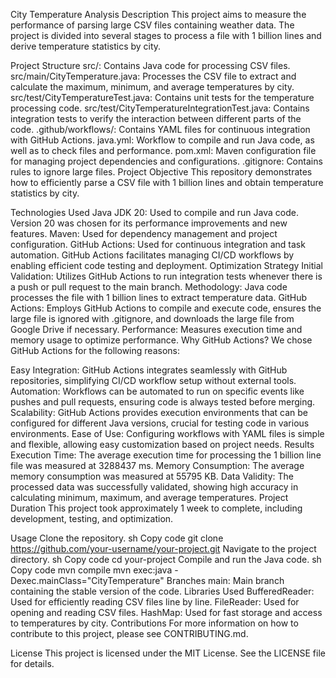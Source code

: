 
City Temperature Analysis
Description
This project aims to measure the performance of parsing large CSV files containing weather data. The project is divided into several stages to process a file with 1 billion lines and derive temperature statistics by city.

Project Structure
src/: Contains Java code for processing CSV files.
src/main/CityTemperature.java: Processes the CSV file to extract and calculate the maximum, minimum, and average temperatures by city.
src/test/CityTemperatureTest.java: Contains unit tests for the temperature processing code.
src/test/CityTemperatureIntegrationTest.java: Contains integration tests to verify the interaction between different parts of the code.
.github/workflows/: Contains YAML files for continuous integration with GitHub Actions.
java.yml: Workflow to compile and run Java code, as well as to check files and performance.
pom.xml: Maven configuration file for managing project dependencies and configurations.
.gitignore: Contains rules to ignore large files.
Project Objective
This repository demonstrates how to efficiently parse a CSV file with 1 billion lines and obtain temperature statistics by city.

Technologies Used
Java JDK 20: Used to compile and run Java code. Version 20 was chosen for its performance improvements and new features.
Maven: Used for dependency management and project configuration.
GitHub Actions: Used for continuous integration and task automation. GitHub Actions facilitates managing CI/CD workflows by enabling efficient code testing and deployment.
Optimization Strategy
Initial Validation: Utilizes GitHub Actions to run integration tests whenever there is a push or pull request to the main branch.
Methodology: Java code processes the file with 1 billion lines to extract temperature data.
GitHub Actions: Employs GitHub Actions to compile and execute code, ensures the large file is ignored with .gitignore, and downloads the large file from Google Drive if necessary.
Performance: Measures execution time and memory usage to optimize performance.
Why GitHub Actions?
We chose GitHub Actions for the following reasons:

Easy Integration: GitHub Actions integrates seamlessly with GitHub repositories, simplifying CI/CD workflow setup without external tools.
Automation: Workflows can be automated to run on specific events like pushes and pull requests, ensuring code is always tested before merging.
Scalability: GitHub Actions provides execution environments that can be configured for different Java versions, crucial for testing code in various environments.
Ease of Use: Configuring workflows with YAML files is simple and flexible, allowing easy customization based on project needs.
Results
Execution Time: The average execution time for processing the 1 billion line file was measured at 3288437 ms.
Memory Consumption: The average memory consumption was measured at 55795 KB.
Data Validity: The processed data was successfully validated, showing high accuracy in calculating minimum, maximum, and average temperatures.
Project Duration
This project took approximately 1 week to complete, including development, testing, and optimization.

Usage
Clone the repository.
sh
Copy code
git clone https://github.com/your-username/your-project.git
Navigate to the project directory.
sh
Copy code
cd your-project
Compile and run the Java code.
sh
Copy code
mvn compile
mvn exec:java -Dexec.mainClass="CityTemperature"
Branches
main: Main branch containing the stable version of the code.
Libraries Used
BufferedReader: Used for efficiently reading CSV files line by line.
FileReader: Used for opening and reading CSV files.
HashMap: Used for fast storage and access to temperatures by city.
Contributions
For more information on how to contribute to this project, please see CONTRIBUTING.md.

License
This project is licensed under the MIT License. See the LICENSE file for details.
